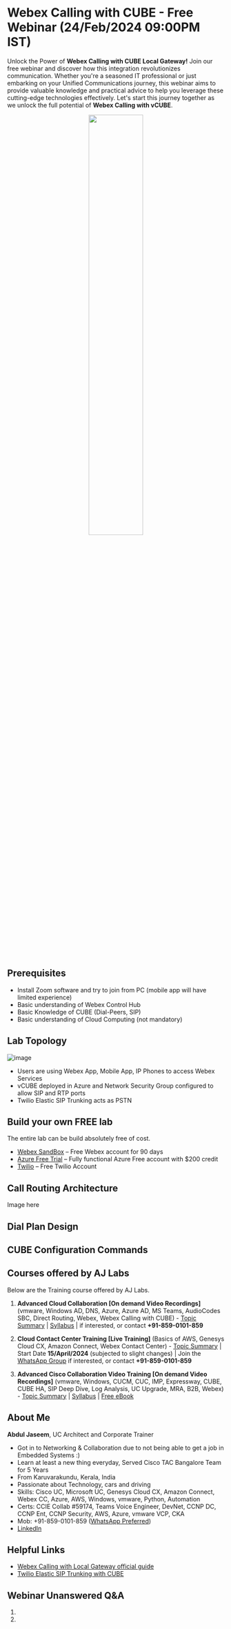 # Webex Calling with CUBE - Free Webinar (24/Feb/2024 09:00PM IST)
Unlock the Power of **Webex Calling with CUBE Local Gateway!** Join our free webinar and discover how this integration revolutionizes communication. Whether you're a seasoned IT professional or just embarking on your Unified Communications journey, this webinar aims to provide valuable knowledge and practical advice to help you leverage these cutting-edge technologies effectively. Let's start this journey together as we unlock the full potential of **Webex Calling with vCUBE**.
<p align="center">
  <img src="https://github.com/vpjaseem/collaboration/assets/67306692/2a27ebb3-74bd-44d2-a97f-0360c447d061" width="50%"  height="50%">
</p>

## Prerequisites
- Install Zoom software and try to join from PC (mobile app will have limited experience)
- Basic understanding of Webex Control Hub
- Basic Knowledge of CUBE (Dial-Peers, SIP)
- Basic understanding of Cloud Computing (not mandatory)

## Lab Topology
![image](https://github.com/vpjaseem/collaboration/assets/67306692/77913cd2-899c-4472-8ab9-16b0ffd41109)
- Users are using Webex App, Mobile App, IP Phones to access Webex Services
- vCUBE deployed in Azure and Network Security Group configured to allow SIP and RTP ports
- Twilio Elastic SIP Trunking acts as PSTN

## Build your own FREE lab
The entire lab can be build absolutely free of cost.
- [Webex SandBox](https://developer.webex.com/docs/developer-sandbox-guide) – Free Webex account for 90 days
- [Azure Free Trial](https://azure.microsoft.com/en-in/pricing/offers/ms-azr-0044p) – Fully functional Azure Free account with $200 credit
- [Twilio](https://www.twilio.com/try-twilio) – Free Twilio Account

## Call Routing Architecture
Image here

## Dial Plan Design

## CUBE Configuration Commands

## Courses offered by AJ Labs
Below are the Training course offered by AJ Labs.

1. **Advanced Cloud Collaboration [On demand Video Recordings]** (vmware, Windows AD, DNS, Azure, Azure AD, MS Teams, AudioCodes SBC, Direct Routing, Webex, Webex Calling with CUBE) - [Topic Summary](https://drive.google.com/file/d/1ezFuS6ulvLfyg6PQZXBnnH3McsTaqMWH/view?usp=sharing) | [Syllabus](https://drive.google.com/file/d/19zRydHD4n0drATeoFcNbjbfUphrA-IzJ/view?usp=sharing) | if interested, or contact **+91-859-0101-859**
   
3. **Cloud Contact Center Training [Live Training]** (Basics of AWS, Genesys Cloud CX, Amazon Connect, Webex Contact Center) - [Topic Summary](https://drive.google.com/file/d/1gxtexL8OPdGawX1GyDmNBPMoox-GJV-M/view?usp=sharing) | Start Date **15/April/2024** (subjected to slight changes) | Join the [WhatsApp Group](https://chat.whatsapp.com/FjXHwk5QnPVCy0Oa2F7bS5) if interested, or contact **+91-859-0101-859**
   
5. **Advanced Cisco Collaboration Video Training [On demand Video Recordings]** (vmware, Windows, CUCM, CUC, IMP, Expressway, CUBE, CUBE HA, SIP Deep Dive, Log Analysis, UC Upgrade, MRA, B2B, Webex) - [Topic Summary](https://drive.google.com/file/d/12KOZ5IOxI58vu2E_Vi0uYr6Y2Rc4LF6J/view?usp=sharing) | [Syllabus](https://drive.google.com/file/d/12xrl_SdC4XMCGJe8yB5m778TorUhtChM/view?usp=sharing) | [Free eBook](https://drive.google.com/file/d/1dPrYSzh5ymVe5Zadum3wW9adl3x7tLBB/view?usp=sharing)


## About Me
**Abdul Jaseem**, UC Architect and Corporate Trainer
- Got in to Networking & Collaboration due to not being able to get a job in Embedded Systems :)
- Learn at least a new thing everyday, Served Cisco TAC Bangalore Team for 5 Years
- From Karuvarakundu, Kerala, India
- Passionate about Technology, cars and driving
- Skills: Cisco UC, Microsoft UC, Genesys Cloud CX, Amazon Connect, Webex CC, Azure, AWS, Windows, vmware, Python, Automation
- Certs: CCIE Collab #59174, Teams Voice Engineer, DevNet, CCNP DC, CCNP Ent, CCNP Security, AWS, Azure, vmware VCP, CKA
- Mob: +91-859-0101-859 ([WhatsApp Preferred](https://wa.me/+918590101859))<br>
- [LinkedIn](https://in.linkedin.com/in/abdul-jaseem)

## Helpful Links
- [Webex Calling with Local Gateway official guide](https://help.webex.com/en-us/article/jr1i3r/Configure-Local-Gateway-on-Cisco-IOS-XE-for-Webex-Calling)
- [Twilio Elastic SIP Trunking with CUBE](https://assets.cdn.prod.twilio.com/documents/InteropGuide_Twilio_vCiscoUBE_CiscoUCM_Final_1.1.pdf)

## Webinar Unanswered Q&A
1.      
2.   

